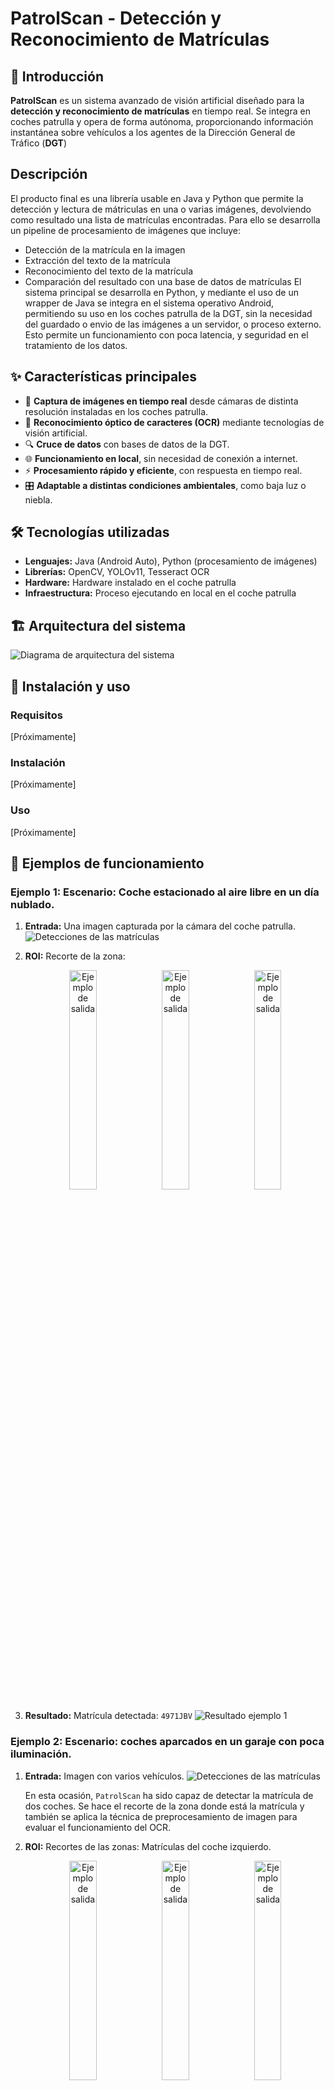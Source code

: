 # PatrolScan - Detección y Reconocimiento de Matrículas

## 🚓 Introducción
**PatrolScan** es un sistema avanzado de visión artificial diseñado para la **detección y reconocimiento de matrículas** en tiempo real. Se integra en coches patrulla y opera de forma autónoma, proporcionando información instantánea sobre vehículos a los agentes de la Dirección General de Tráfico (**DGT**)

## Descripción
El producto final es una librería usable en Java y Python que permite la detección y lectura de mátriculas en una o varias imágenes, devolviendo como resultado una lista de matrículas encontradas. Para ello se desarrolla un pipeline de procesamiento de imágenes que incluye:
- Detección de la matrícula en la imagen
- Extracción del texto de la matrícula
- Reconocimiento del texto de la matrícula
- Comparación del resultado con una base de datos de matrículas
El sistema principal se desarrolla en Python, y mediante el uso de un wrapper de Java se integra en el sistema operativo Android, permitiendo su uso en los coches patrulla de la DGT, sin la necesidad del guardado o envio de las imágenes a un servidor, o proceso externo. Esto permite un funcionamiento con poca latencia, y seguridad en el tratamiento de los datos.

## ✨ Características principales
- 📸 **Captura de imágenes en tiempo real** desde cámaras de distinta resolución instaladas en los coches patrulla.
- 🤖 **Reconocimiento óptico de caracteres (OCR)** mediante tecnologías de visión artificial.
- 🔍 **Cruce de datos** con bases de datos de la DGT.
- 🌐 **Funcionamiento en local**, sin necesidad de conexión a internet.
- ⚡ **Procesamiento rápido y eficiente**, con respuesta en tiempo real.
- 🎛 **Adaptable a distintas condiciones ambientales**, como baja luz o niebla.

## 🛠 Tecnologías utilizadas
- **Lenguajes:** Java (Android Auto), Python (procesamiento de imágenes)
- **Librerías:** OpenCV, YOLOv11, Tesseract OCR
- **Hardware:** Hardware instalado en el coche patrulla
- **Infraestructura:** Proceso ejecutando en local en el coche patrulla

## 🏗 Arquitectura del sistema
![Diagrama de arquitectura del sistema](images/diagramaPatrolScan.svg)

## 🚀 Instalación y uso
### Requisitos
[Próximamente]

### Instalación
[Próximamente]

### Uso
[Próximamente]


## 📸 Ejemplos de funcionamiento

### Ejemplo 1: Escenario: Coche estacionado al aire libre en un día nublado.
1. **Entrada:** Una imagen capturada por la cámara del coche patrulla.
    ![Detecciones de las matrículas](documentation/ejemplos/ejemplo1/detecciones.jpg)

2. **ROI:** Recorte de la zona:
   <p align="center">
        <img src="documentation/ejemplos/ejemplo1/matricula_0_original.jpg" alt="Ejemplo de salida" width="30%">
        <img src="documentation/ejemplos/ejemplo1/matricula_0_preprocesada_easyocr.jpg" alt="Ejemplo de salida" width="30%">
        <img src="documentation/ejemplos/ejemplo1/matricula_0_preprocesada_tesseract.jpg" alt="Ejemplo de salida" width="30%">
    </p>

3. **Resultado:** Matrícula detectada: `4971JBV`
    ![Resultado ejemplo 1](documentation/ejemplos/ejemplo1/resultado.png)

### Ejemplo 2: Escenario: coches aparcados en un garaje con poca iluminación.
1. **Entrada:** Imagen con varios vehículos.
   ![Detecciones de las matrículas](documentation/ejemplos/ejemplo2/detecciones.jpg)

    En esta ocasión, `PatrolScan` ha sido capaz de detectar la matrícula de dos coches.
    Se hace el recorte de la zona donde está la matrícula y también se aplica la técnica de preprocesamiento de imagen para evaluar el funcionamiento del OCR.

2. **ROI:** Recortes de las zonas:
   Matrículas del coche izquierdo.

   <p align="center">
        <img src="documentation/ejemplos/ejemplo2/matricula_0_original.jpg" alt="Ejemplo de salida" width="30%">
        <img src="documentation/ejemplos/ejemplo2/matricula_0_preprocesada_easyocr.jpg" alt="Ejemplo de salida" width="30%">
        <img src="documentation/ejemplos/ejemplo2/matricula_0_preprocesada_tesseract.jpg" alt="Ejemplo de salida" width="30%">
    </p>

    Matrículas del coche derecho.

   <p align="center">
        <img src="documentation/ejemplos/ejemplo2/matricula_1_original.jpg" alt="Ejemplo de salida" width="30%">
        <img src="documentation/ejemplos/ejemplo2/matricula_1_preprocesada_easyocr.jpg" alt="Ejemplo de salida" width="30%">
        <img src="documentation/ejemplos/ejemplo2/matricula_1_preprocesada_tesseract.jpg" alt="Ejemplo de salida" width="30%">
    </p>

3. **Resultado:** Matrículas detectadas: `8846MLV`, `5429DFM`
    ![Resultado ejemplo 1](documentation/ejemplos/ejemplo2/resultado.png)

## 🏗 Diagramas UML

### Diagrama de clases

#### Diagrama de clases del módulo Python

![Diagrama de clases del módulo Python](documentation/diagram/clases/DiagramaDeClasePython.jpg)

#### Diagrama de clases del módulo Java

![Diagrama de clases del módulo Java](documentation/diagram/clases/DiagramaClasesJava.jpg)

### Diagrama de secuencia

#### Diagrama de secuencia del módulo Python

![Diagrama de secuencia del módulo Python](documentation/diagram/secuencia/DiagramaDeSecuenciaPython.jpg)

#### Diagrama de secuencia del módulo Java

![Diagrama de secuencia del módulo Java](documentation/diagram/secuencia/DiagramaDeSecuenciaPython.jpg)

### Diagrama de actividad

#### Diagrama de actividad del módulo Python

![Diagrama de actividad del módulo Python](documentation/diagram/actividad/DiagramaDeActividadPython.jpg)

#### Diagrama de actividad del módulo Java

![Diagrama de actividad del módulo Java](documentation/diagram/actividad/DiagramaActividadJava.jpg)

